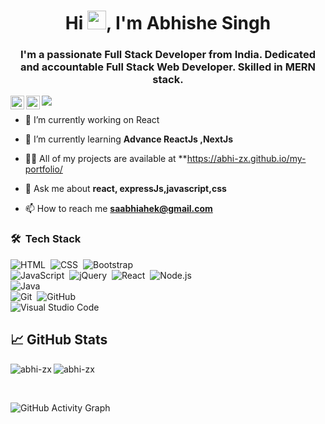 <!-- ![abhi-zx Banner](https://i.pinimg.com/originals/5d/45/0c/5d450cd11bc125fe8bd2e0214110fb36.gif)
<!-- ![BannerGIF](https://i.pinimg.com/originals/5d/45/0c/5d450cd11bc125fe8bd2e0214110fb36.gif) --> 

<!-- <img alt="handwavegif" src="https://i.pinimg.com/originals/5d/45/0c/5d450cd11bc125fe8bd2e0214110fb36.gif" width='40' align="left"/> -->


<h1 align="center">Hi <img src="https://raw.githubusercontent.com/MartinHeinz/MartinHeinz/master/wave.gif" width="30px">, I'm Abhishe Singh</h1>
<h3 align="center">I'm a passionate Full Stack Developer from India. Dedicated and accountable Full Stack Web Developer. Skilled in MERN stack.</h3>

<a href="https://www.linkedin.com/in/abhishek-singh-1b597b127/">
  <img align="left" alt="Arunsridher's LinkedIN" width="22px" src="https://raw.githubusercontent.com/peterthehan/peterthehan/master/assets/linkedin.svg" />
</a>
<a href="#">
  <img align="left" alt="Arunsridher | Twitter" width="22px" src="https://raw.githubusercontent.com/peterthehan/peterthehan/master/assets/twitter.svg" />
</a>

![](https://visitor-badge.glitch.me/badge?page_id=abhi-zx)

<!-- **I"m Abhishek** a Software Engineer who is passionate about building tech, teaching and learning new technologies  -->

- 🔭 I’m currently working on React

- 🌱 I’m currently learning **Advance ReactJs ,NextJs**

- 👨‍💻 All of my projects are available at **https://abhi-zx.github.io/my-portfolio/

- 💬 Ask me about **react, expressJs,javascript,css**

- 📫 How to reach me **saabhiahek@gmail.com**

### 🛠 &nbsp;Tech Stack

![HTML](https://img.shields.io/badge/-HTML-05122A?style=flat&logo=HTML5)&nbsp;
![CSS](https://img.shields.io/badge/-CSS-05122A?style=flat&logo=CSS3&logoColor=1572B6)&nbsp;
![Bootstrap](https://img.shields.io/badge/-Bootstrap-05122A?style=flat&logo=bootstrap&logoColor=563D7C)
<br />
![JavaScript](https://img.shields.io/badge/-JavaScript-05122A?style=flat&logo=javascript)&nbsp;
![jQuery](https://img.shields.io/badge/-jQuery-05122A?style=flat&logo=jQuery)&nbsp;
![React](https://img.shields.io/badge/-React-05122A?style=flat&logo=react)&nbsp;
![Node.js](https://img.shields.io/badge/-Node.js-05122A?style=flat&logo=node.js)&nbsp;
<br />
![Java](https://img.shields.io/badge/-Java-05122A?style=flat&logo=Java&logoColor=FFA518)&nbsp;
<br />
![Git](https://img.shields.io/badge/-Git-05122A?style=flat&logo=git)&nbsp;
![GitHub](https://img.shields.io/badge/-GitHub-05122A?style=flat&logo=github)&nbsp;
<br />
![Visual Studio Code](https://img.shields.io/badge/-Visual%20Studio%20Code-05122A?style=flat&logo=visual-studio-code&logoColor=007ACC)&nbsp;

## &#x1f4c8; GitHub Stats

<p align="left"><img align="left" src="https://github-readme-stats.vercel.app/api/top-langs?username=abhi-zx&show_icons=true&locale=en&layout=compact&theme=radical" alt="abhi-zx" /></p>

 
 <p><img align="center" src="https://github-readme-streak-stats.herokuapp.com/?user=abhi-zx&theme=radical" alt="abhi-zx" /></p>
 
 <br />
 
![GitHub Activity Graph](https://activity-graph.herokuapp.com/graph?username=abhi-zx&bg_color=000000&color=4fff67&line=4fff67&point=ffffff&area=true&hide_border=true) 
